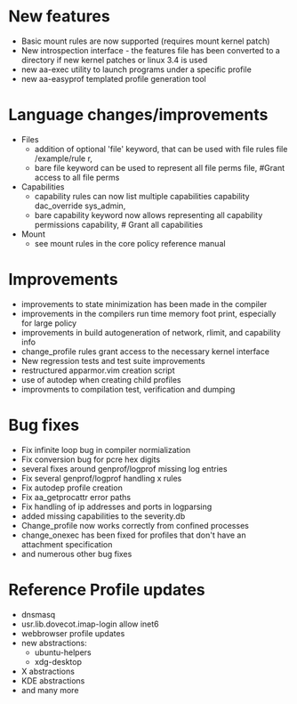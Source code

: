 New features
============

-   Basic mount rules are now supported (requires mount kernel patch)
-   New introspection interface - the features file has been converted to a directory if new kernel patches or linux 3.4 is used
-   new aa-exec utility to launch programs under a specific profile
-   new aa-easyprof templated profile generation tool

Language changes/improvements
=============================

-   Files
    -   addition of optional 'file' keyword, that can be used with file rules
        file /example/rule r,
    -   bare file keyword can be used to represent all file perms
        file, \#Grant access to all file perms
-   Capabilities
    -   capability rules can now list multiple capabilities
        capability dac\_override sys\_admin,
    -   bare capability keyword now allows representing all capability permissions
        capability, \# Grant all capabilities
-   Mount
    -   see mount rules in the core policy reference manual

Improvements
============

-   improvements to state minimization has been made in the compiler
-   improvements in the compilers run time memory foot print, especially for large policy
-   improvements in build autogeneration of network, rlimit, and capability info
-   change\_profile rules grant access to the necessary kernel interface
-   New regression tests and test suite improvements
-   restructured apparmor.vim creation script
-   use of autodep when creating child profiles
-   improvments to compilation test, verification and dumping

Bug fixes
=========

-   Fix infinite loop bug in compiler normialization
-   Fix conversion bug for pcre hex digits
-   several fixes around genprof/logprof missing log entries
-   Fix several genprof/logprof handling x rules
-   Fix autodep profile creation
-   Fix aa\_getprocattr error paths
-   Fix handling of ip addresses and ports in logparsing
-   added missing capabilities to the severity.db
-   Change\_profile now works correctly from confined processes
-   change\_onexec has been fixed for profiles that don't have an attachment specification
-   and numerous other bug fixes

Reference Profile updates
=========================

-   dnsmasq
-   usr.lib.dovecot.imap-login allow inet6
-   webbrowser profile updates
-   new abstractions:
    -   ubuntu-helpers
    -   xdg-desktop
-   X abstractions
-   KDE abstractions
-   and many more

